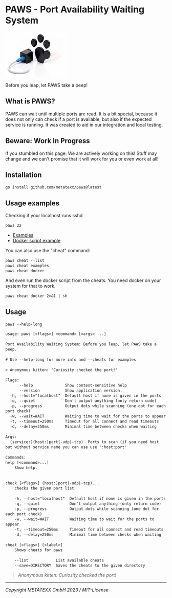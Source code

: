 # PAWS - Port Availability Waiting System

![paws-logo.jpg](assets/paws-logo.jpg)

Before you leap, let PAWS take a peep!

## What is PAWS?

PAWS can wait until multiple ports are read. It is a bit special, because it does not only can check if a port is available, but also if the expected service is running. It was created to aid in our integration and local testing.

## Beware: Work In Progress

If you stumbled on this page: We are actively working on this! Stuff may change and we can't promise that it will work for you or even work at all!

## Installation

```
go install github.com/metatexx/paws@latest 
```

## Usage examples

Checking if your localhost runs sshd

```
paws 22
```

* [Examples](examples.md)
* [Docker script example](examples/docker-mysql.sh)

You can also use the "cheat" command:

```
paws cheat --list
paws cheat examples
paws cheat docker
```

And even run the docker script from the cheats. You need docker on your system for that to work.

```
paws cheat docker 2>&1 | sh
```

## Usage

```
paws --help-long
```

```
usage: paws [<flags>] <command> [<args> ...]

Port Availability Waiting System: Before you leap, let PAWS take a peep.

# Use --help-long for more info and --cheats for examples

> Anonymous kitten: 'Curiosity checked the port!'

Flags:
      --help              Show context-sensitive help
      --version           Show application version.
  -h, --host="localhost"  Default host if none is given in the ports
  -q, --quiet             Don't output anything (only return code)
  -p, --progress          Output dots while scanning (one dot for each port check)
  -w, --wait=WAIT         Waiting time to wait for the ports to appear
  -t, --timeout=250ms     Timeout for all connect and read timeouts
  -d, --delay=250ms       Minimal time between checks when waiting

Args:
  (service:)(host:)port(-udp|-tcp)  Ports to scan (if you need host but without service name you can use use ':host:port'

Commands:
help [<command>...]
    Show help.


check [<flags>] (host:)port(-udp|-tcp)...
    checks the given port list

    -h, --host="localhost"  Default host if none is given in the ports
    -q, --quiet             Don't output anything (only return code)
    -p, --progress          Output dots while scanning (one dot for each port check)
    -w, --wait=WAIT         Waiting time to wait for the ports to appear
    -t, --timeout=250ms     Timeout for all connect and read timeouts
    -d, --delay=250ms       Minimal time between checks when waiting

cheat [<flags>] [<label>]
    Shows cheats for paws

    --list            List available cheats
    --save=DIRECTORY  Saves the cheats to the given directory
```

> *Anonymous kitten: Curiosity checked the port!*

---
*Copyright METATEXX GmbH 2023 / MIT-License*

